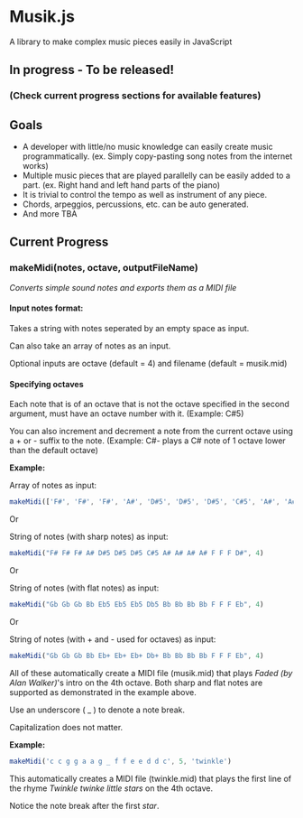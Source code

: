 # Musik.js
A library to make complex music pieces easily in JavaScript

## In progress - To be released! 
### (Check current progress sections for available features)

## Goals
- A developer with little/no music knowledge can easily create music programmatically. (ex. Simply copy-pasting song notes from the internet works)
- Multiple music pieces that are played parallelly can be easily added to a part. (ex. Right hand and left hand parts of the piano)
- It is  trivial to control the tempo as well as instrument of any piece.
- Chords, arpeggios, percussions, etc. can be auto generated.
- And more TBA

## Current Progress

### makeMidi(notes, octave, outputFileName)

_Converts simple sound notes and exports them as a MIDI file_

#### Input notes format:

Takes a string with notes seperated by an empty space as input.

Can also take an array of notes as an input.

Optional inputs are octave (default = 4) and filename (default = musik.mid)

#### Specifying octaves

Each note that is of an octave that is not the octave specified in the second argument, must have an octave number with it. (Example: C#5)

You can also increment and decrement a note from the current octave using a + or - suffix to the note. (Example: C#- plays a C# note of 1 octave lower than the default octave)

**Example:**

Array of notes as input:
``` JavaScript
makeMidi(['F#', 'F#', 'F#', 'A#', 'D#5', 'D#5', 'D#5', 'C#5', 'A#', 'A#', 'A#', 'A#', 'F', 'F', 'F', 'D#'], 4)
```

Or

String of notes (with sharp notes) as input:
``` JavaScript
makeMidi("F# F# F# A# D#5 D#5 D#5 C#5 A# A# A# A# F F F D#", 4)
```
Or

String of notes (with flat notes) as input:
``` JavaScript
makeMidi("Gb Gb Gb Bb Eb5 Eb5 Eb5 Db5 Bb Bb Bb Bb F F F Eb", 4)
```

Or 

String of notes (with + and - used for octaves) as input:
``` JavaScript
makeMidi("Gb Gb Gb Bb Eb+ Eb+ Eb+ Db+ Bb Bb Bb Bb F F F Eb", 4)
```

All of these automatically create a MIDI file (musik.mid) that plays _Faded (by Alan Walker)_'s intro on the 4th octave. Both sharp and flat notes are supported as demonstrated in the example above.

Use an underscore ( _ ) to denote a note break.

Capitalization does not matter.

**Example:**

``` JavaScript
makeMidi('c c g g a a g _ f f e e d d c', 5, 'twinkle')
```
This automatically creates a MIDI file (twinkle.mid) that plays the first line of the rhyme _Twinkle twinke little stars_ on the 4th octave.

Notice the note break after the first _star_.
